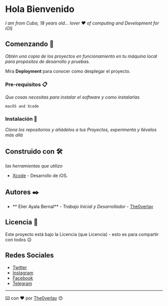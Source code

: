 # Hola Bienvenido

_I am from Cuba, 18 years old... lover ❤️ of computing and Development for iOS_

## Comenzando 🚀

_Obtén una copia de los proyectos en funcionamiento en tu máquina local para propósitos de desarrollo y pruebas._

Mira **Deployment** para conocer como desplegar el proyecto.


### Pre-requisitos 📋

_Que cosas necesitas para instalar el software y como instalarlas_

```
macOS and Xcode
```

### Instalación 🔧

_Clona los repositorios y añádelos a tus Proyectos, experimenta y llévalos más allá_

## Construido con 🛠️

_las herramientas que utilizo_

* [Xcode](http://www.developers.apple.com) - Desarrollo de iOS.


## Autores ✒️


* ** Elier Ayala Bernal** - *Trabajo Inicial y Desarrollador* - [The0verlay](https://github.com/The0verlay)


## Licencia 📄

Este proyecto está bajo la Licencia (que Licencia) - esto es para compartir con todos 😉

##  Redes Sociales

*  [Twitter](https://twitter.com/elier_ayala)
*  [Instagram](https://instagram.com/elierayalabernal)
*  [Facebook](https://facebook.com/elierayalabernal)
*  [Telegram](https://t.me/The0verlay)


---
⌨️ con ❤️ por [The0verlay](https://github.com/The0verlay) 😊
